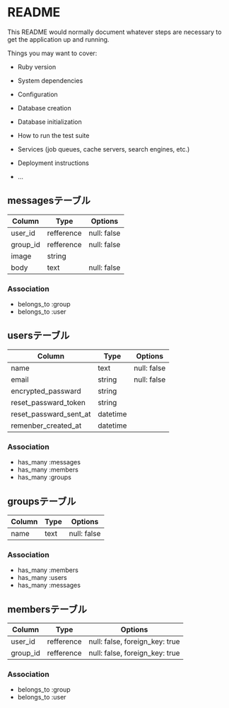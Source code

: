 # README

This README would normally document whatever steps are necessary to get the
application up and running.

Things you may want to cover:

* Ruby version

* System dependencies

* Configuration

* Database creation

* Database initialization

* How to run the test suite

* Services (job queues, cache servers, search engines, etc.)

* Deployment instructions

* ...

## messagesテーブル

|Column|Type|Options|
|------|----|-------|
|user_id|refference|null: false|
|group_id|refference|null: false|
|image|string|
|body|text|null: false|

### Association
- belongs_to :group
- belongs_to :user

## usersテーブル

|Column|Type|Options|
|------|----|-------|
|name|text|null: false|
|email|string|null: false|
|encrypted_passward|string|
|reset_passward_token|string|
|reset_passward_sent_at|datetime|
|remenber_created_at|datetime|

### Association
- has_many :messages
- has_many :members
- has_many :groups

## groupsテーブル

|Column|Type|Options|
|------|----|-------|
|name|text|null: false|

### Association
- has_many :members
- has_many :users
- has_many :messages

## membersテーブル

|Column|Type|Options|
|------|----|-------|
|user_id|refference|null: false, foreign_key: true|
|group_id|refference|null: false, foreign_key: true|

### Association
- belongs_to :group
- belongs_to :user

